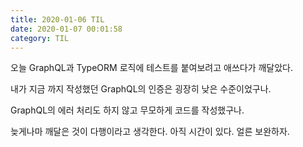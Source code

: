 ```yaml
---
title: 2020-01-06 TIL
date: 2020-01-07 00:01:58
category: TIL
---
```


오늘 GraphQL과 TypeORM 로직에 테스트를 붙여보려고 애쓰다가 깨달았다.

내가 지금 까지 작성했던 GraphQL의 인증은 굉장히 낮은 수준이었구나.

GraphQL의 에러 처리도 하지 않고 무모하게 코드를 작성했구나.

늦게나마 깨달은 것이 다행이라고 생각한다. 아직 시간이 있다. 얼른 보완하자.
